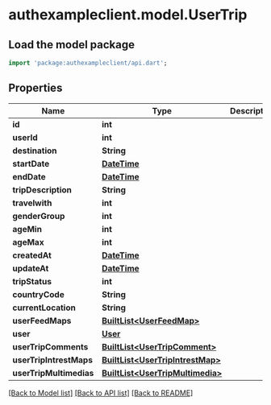 # authexampleclient.model.UserTrip

## Load the model package
```dart
import 'package:authexampleclient/api.dart';
```

## Properties
Name | Type | Description | Notes
------------ | ------------- | ------------- | -------------
**id** | **int** |  | [optional] 
**userId** | **int** |  | [optional] 
**destination** | **String** |  | [optional] 
**startDate** | [**DateTime**](DateTime.md) |  | [optional] 
**endDate** | [**DateTime**](DateTime.md) |  | [optional] 
**tripDescription** | **String** |  | [optional] 
**travelwith** | **int** |  | [optional] 
**genderGroup** | **int** |  | [optional] 
**ageMin** | **int** |  | [optional] 
**ageMax** | **int** |  | [optional] 
**createdAt** | [**DateTime**](DateTime.md) |  | [optional] 
**updateAt** | [**DateTime**](DateTime.md) |  | [optional] 
**tripStatus** | **int** |  | [optional] 
**countryCode** | **String** |  | [optional] 
**currentLocation** | **String** |  | [optional] 
**userFeedMaps** | [**BuiltList&lt;UserFeedMap&gt;**](UserFeedMap.md) |  | [optional] 
**user** | [**User**](User.md) |  | [optional] 
**userTripComments** | [**BuiltList&lt;UserTripComment&gt;**](UserTripComment.md) |  | [optional] 
**userTripIntrestMaps** | [**BuiltList&lt;UserTripIntrestMap&gt;**](UserTripIntrestMap.md) |  | [optional] 
**userTripMultimedias** | [**BuiltList&lt;UserTripMultimedia&gt;**](UserTripMultimedia.md) |  | [optional] 

[[Back to Model list]](../README.md#documentation-for-models) [[Back to API list]](../README.md#documentation-for-api-endpoints) [[Back to README]](../README.md)


